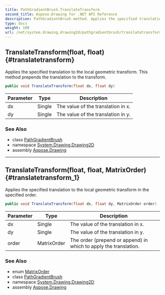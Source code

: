 ```yaml
---
title: PathGradientBrush.TranslateTransform
second_title: Aspose.Drawing for .NET API Reference
description: PathGradientBrush method. Applies the specified translation to the local geometric transform. This method prepends the translation to the transform
type: docs
weight: 180
url: /net/system.drawing.drawing2d/pathgradientbrush/translatetransform/
---
```

## TranslateTransform(float, float) {#translatetransform}

Applies the specified translation to the local geometric transform. This method prepends the translation to the transform.

```csharp
public void TranslateTransform(float dx, float dy)
```

| Parameter | Type | Description |
| --- | --- | --- |
| dx | Single | The value of the translation in x. |
| dy | Single | The value of the translation in y. |

### See Also

* class [PathGradientBrush](../)
* namespace [System.Drawing.Drawing2D](../../pathgradientbrush/)
* assembly [Aspose.Drawing](../../../)

---

## TranslateTransform(float, float, MatrixOrder) {#translatetransform_1}

Applies the specified translation to the local geometric transform in the specified order.

```csharp
public void TranslateTransform(float dx, float dy, MatrixOrder order)
```

| Parameter | Type | Description |
| --- | --- | --- |
| dx | Single | The value of the translation in x. |
| dy | Single | The value of the translation in y. |
| order | MatrixOrder | The order (prepend or append) in which to apply the translation. |

### See Also

* enum [MatrixOrder](../../matrixorder/)
* class [PathGradientBrush](../)
* namespace [System.Drawing.Drawing2D](../../pathgradientbrush/)
* assembly [Aspose.Drawing](../../../)


